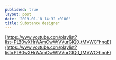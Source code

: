 ```yaml
---
published: true
layout: post
date: '2019-01-18 14:32 +0100'
title: Substance designer
---
```

[https://www.youtube.com/playlist?list=PLB0wXHrWAmCwWfVVurGIQO_tMVWCFhnqE](https://www.youtube.com/playlist?list=PLB0wXHrWAmCwWfVVurGIQO_tMVWCFhnqE)